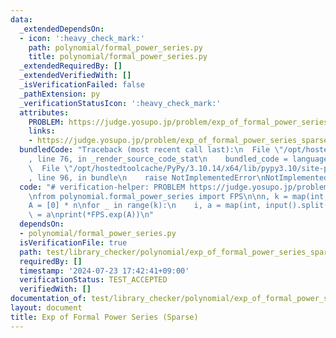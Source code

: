 ```yaml
---
data:
  _extendedDependsOn:
  - icon: ':heavy_check_mark:'
    path: polynomial/formal_power_series.py
    title: polynomial/formal_power_series.py
  _extendedRequiredBy: []
  _extendedVerifiedWith: []
  _isVerificationFailed: false
  _pathExtension: py
  _verificationStatusIcon: ':heavy_check_mark:'
  attributes:
    PROBLEM: https://judge.yosupo.jp/problem/exp_of_formal_power_series_sparse
    links:
    - https://judge.yosupo.jp/problem/exp_of_formal_power_series_sparse
  bundledCode: "Traceback (most recent call last):\n  File \"/opt/hostedtoolcache/PyPy/3.10.14/x64/lib/pypy3.10/site-packages/onlinejudge_verify/documentation/build.py\"\
    , line 76, in _render_source_code_stat\n    bundled_code = language.bundle(\n\
    \  File \"/opt/hostedtoolcache/PyPy/3.10.14/x64/lib/pypy3.10/site-packages/onlinejudge_verify/languages/python.py\"\
    , line 96, in bundle\n    raise NotImplementedError\nNotImplementedError\n"
  code: "# verification-helper: PROBLEM https://judge.yosupo.jp/problem/exp_of_formal_power_series_sparse\n\
    \nfrom polynomial.formal_power_series import FPS\n\nn, k = map(int, input().split())\n\
    A = [0] * n\nfor _ in range(k):\n    i, a = map(int, input().split())\n    A[i]\
    \ = a\nprint(*FPS.exp(A))\n"
  dependsOn:
  - polynomial/formal_power_series.py
  isVerificationFile: true
  path: test/library_checker/polynomial/exp_of_formal_power_series_sparse.test.py
  requiredBy: []
  timestamp: '2024-07-23 17:42:41+09:00'
  verificationStatus: TEST_ACCEPTED
  verifiedWith: []
documentation_of: test/library_checker/polynomial/exp_of_formal_power_series_sparse.test.py
layout: document
title: Exp of Formal Power Series (Sparse)
---
```


